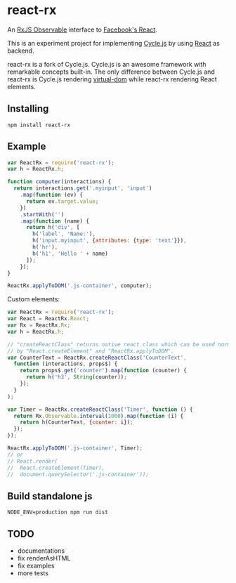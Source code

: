 # react-rx

An [RxJS Observable](https://github.com/Reactive-Extensions/RxJS) interface
to [Facebook's React](http://facebook.github.io/react/).

This is an experiment project for implementing
[Cycle.js](https://github.com/staltz/cycle) by using
[React](https://github.com/facebook/react) as backend.

react-rx is a fork of Cycle.js. Cycle.js is an awesome framework with
remarkable concepts built-in. The only difference between Cycle.js and react-rx
is Cycle.js rendering [virtual-dom](https://github.com/Matt-Esch/virtual-dom)
while react-rx rendering React elements.

## Installing

```
npm install react-rx
```

## Example

```js
var ReactRx = require('react-rx');
var h = ReactRx.h;

function computer(interactions) {
  return interactions.get('.myinput', 'input')
    .map(function (ev) {
      return ev.target.value;
    })
    .startWith('')
    .map(function (name) {
      return h('div', [
        h('label', 'Name:'),
        h('input.myinput', {attributes: {type: 'text'}}),
        h('hr'),
        h('h1', 'Hello ' + name)
      ]);
    });
}

ReactRx.applyToDOM('.js-container', computer);
```

Custom elements:

```js
var ReactRx = require('react-rx');
var React = ReactRx.React;
var Rx = ReactRx.Rx;
var h = ReactRx.h;

// "createReactClass" returns native react class which can be used normally
// by "React.createElement" and "ReactRx.applyToDOM".
var CounterText = ReactRx.createReactClass('CounterText',
  function (interactions, props$) {
    return props$.get('counter').map(function (counter) {
      return h('h3', String(counter));
    });
  }
);

var Timer = ReactRx.createReactClass('Timer', function () {
  return Rx.Observable.interval(1000).map(function (i) {
    return h(CounterText, {counter: i});
  });
});

ReactRx.applyToDOM('.js-container', Timer);
// or
// React.render(
//  React.createElement(Timer),
//  document.querySelector('.js-container'));
```

## Build standalone js

```
NODE_ENV=production npm run dist
```

## TODO

- documentations
- fix renderAsHTML
- fix examples
- more tests
